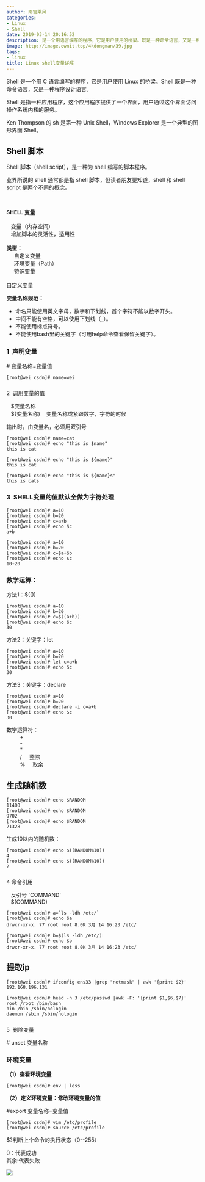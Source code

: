 ```yaml
---
author: 南宫乘风
categories:
- Linux
- Shell
date: 2019-03-14 20:16:52
description: 是一个用语言编写的程序，它是用户使用的桥梁。既是一种命令语言，又是一种程序设计语言。是指一种应用程序，这个应用程序提供了一个界面，用户通过这个界面访问操作系统内核的服务。的是第一种，是一个典型的图形界。。。。。。。
image: http://image.ownit.top/4kdongman/39.jpg
tags:
- linux
title: Linux shell变量详解
---
```


<!--more-->

Shell 是一个用 C 语言编写的程序，它是用户使用 Linux 的桥梁。Shell 既是一种命令语言，又是一种程序设计语言。

Shell 是指一种应用程序，这个应用程序提供了一个界面，用户通过这个界面访问操作系统内核的服务。

Ken Thompson 的 sh 是第一种 Unix Shell，Windows Explorer 是一个典型的图形界面 Shell。

## Shell 脚本

Shell 脚本（shell script），是一种为 shell 编写的脚本程序。

业界所说的 shell 通常都是指 shell 脚本，但读者朋友要知道，shell 和 shell script 是两个不同的概念。

 

**SHELL 变量**  
     
   变量（内存空间）  
   增加脚本的灵活性，适用性  
     
**类型：**  
     自定义变量  
     环境变量（Path）  
     特殊变量  
       
自定义变量

**变量名称规范：**

- 命名只能使用英文字母，数字和下划线，首个字符不能以数字开头。
- 中间不能有空格，可以使用下划线（\_）。
- 不能使用标点符号。
- 不能使用bash里的关键字（可用help命令查看保留关键字）。

### 1  声明变量

\# 变量名称=变量值

```
[root@wei csdn]# name=wei
```

###   
2  调用变量的值

   \$变量名称  
   \$\{变量名称\}    变量名称或紧跟数字，字符的时候

输出时，由变量名，必须用双引号

```
[root@wei csdn]# name=cat
[root@wei csdn]# echo "this is $name"
this is cat
   
[root@wei csdn]# echo "this is ${name}"
this is cat
   
[root@wei csdn]# echo "this is ${name}s"
this is cats
```

### 3  SHELL变量的值默认全做为字符处理

```
[root@wei csdn]# a=10
[root@wei csdn]# b=20
[root@wei csdn]# c=a+b
[root@wei csdn]# echo $c
a+b

[root@wei csdn]# a=10
[root@wei csdn]# b=20
[root@wei csdn]# c=$a+$b
[root@wei csdn]# echo $c
10+20
```

### 数学运算：

方法1：\$\(\(\)\)

```
[root@wei csdn]# a=10
[root@wei csdn]# b=20
[root@wei csdn]# c=$((a+b))
[root@wei csdn]# echo $c
30
```

方法2：关键字：let

```
[root@wei csdn]# a=10
[root@wei csdn]# b=20
[root@wei csdn]# let c=a+b
[root@wei csdn]# echo $c
30
```

方法3：关键字：declare

```
[root@wei csdn]# a=10
[root@wei csdn]# b=20
[root@wei csdn]# declare -i c=a+b
[root@wei csdn]# echo $c
30
```

数学运算符：  
         +  
         \-  
         \*  
         /     整除  
         \%     取余

## 生成随机数

```
[root@wei csdn]# echo $RANDOM 
11400
[root@wei csdn]# echo $RANDOM 
9702
[root@wei csdn]# echo $RANDOM 
21328
```

生成10以内的随机数：

```
[root@wei csdn]# echo $((RANDOM%10))
4
[root@wei csdn]# echo $((RANDOM%10))
2
```

###   
4 命令引用

  
   反引号 \`COMMAND\`  
   \$\(COMMAND\)

```
[root@wei csdn]# a=`ls -ldh /etc/`
[root@wei csdn]# echo $a
drwxr-xr-x. 77 root root 8.0K 3月 14 16:23 /etc/

[root@wei csdn]# b=$(ls -ldh /etc/)
[root@wei csdn]# echo $b
drwxr-xr-x. 77 root root 8.0K 3月 14 16:23 /etc/
```

## 提取ip

```
[root@wei csdn]# ifconfig ens33 |grep "netmask" | awk '{print $2}'
192.168.196.131
```

```
[root@wei csdn]# head -n 3 /etc/passwd |awk -F: '{print $1,$6,$7}'
root /root /bin/bash
bin /bin /sbin/nologin
daemon /sbin /sbin/nologin
```

###   
5  删除变量

\# unset 变量名称

### 环境变量

**（1）查看环境变量**

```
[root@wei csdn]# env | less
```

**（2）定义环境变量：修改环境变量的值**

#export 变量名称=变量值

```
[root@wei csdn]# vim /etc/profile
[root@wei csdn]# source /etc/profile

```

  
\$\?判断上个命令的执行状态（0--255）

0：代表成功  
其余:代表失败

![](http://image.ownit.top/csdn/20190314201632223.png)